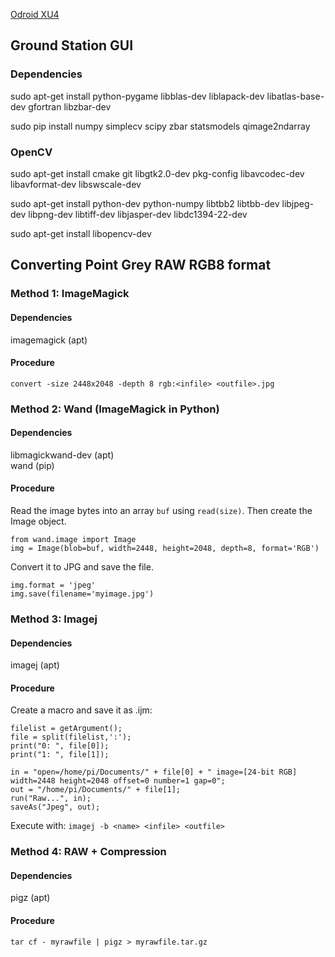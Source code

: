 [Odroid XU4](odroid-xu4)

## Ground Station GUI

### Dependencies

sudo apt-get install python-pygame libblas-dev liblapack-dev libatlas-base-dev gfortran libzbar-dev

sudo pip install numpy simplecv scipy zbar statsmodels qimage2ndarray


### OpenCV

sudo apt-get install cmake git libgtk2.0-dev pkg-config libavcodec-dev libavformat-dev libswscale-dev

sudo apt-get install python-dev python-numpy libtbb2 libtbb-dev libjpeg-dev libpng-dev libtiff-dev libjasper-dev libdc1394-22-dev

sudo apt-get install libopencv-dev

## Converting Point Grey RAW RGB8 format

### Method 1: ImageMagick

#### Dependencies

imagemagick (apt)

#### Procedure

`convert -size 2448x2048 -depth 8 rgb:<infile> <outfile>.jpg`

### Method 2: Wand (ImageMagick in Python)

#### Dependencies

libmagickwand-dev (apt)  
wand (pip)

#### Procedure

Read the image bytes into an array `buf` using `read(size)`. Then create the Image object.

`from wand.image import Image`  
`img = Image(blob=buf, width=2448, height=2048, depth=8, format='RGB')`

Convert it to JPG and save the file.

`img.format = 'jpeg'`  
`img.save(filename='myimage.jpg')`

### Method 3: Imagej

#### Dependencies

imagej (apt)

#### Procedure

Create a macro and save it as <name>.ijm:

```
filelist = getArgument();
file = split(filelist,':');
print("0: ", file[0]);
print("1: ", file[1]);

in = "open=/home/pi/Documents/" + file[0] + " image=[24-bit RGB] width=2448 height=2048 offset=0 number=1 gap=0";
out = "/home/pi/Documents/" + file[1];
run("Raw...", in);
saveAs("Jpeg", out);
```

Execute with:
`imagej -b <name> <infile> <outfile>`

### Method 4: RAW + Compression

#### Dependencies

pigz (apt)

#### Procedure

`tar cf - myrawfile | pigz > myrawfile.tar.gz`
